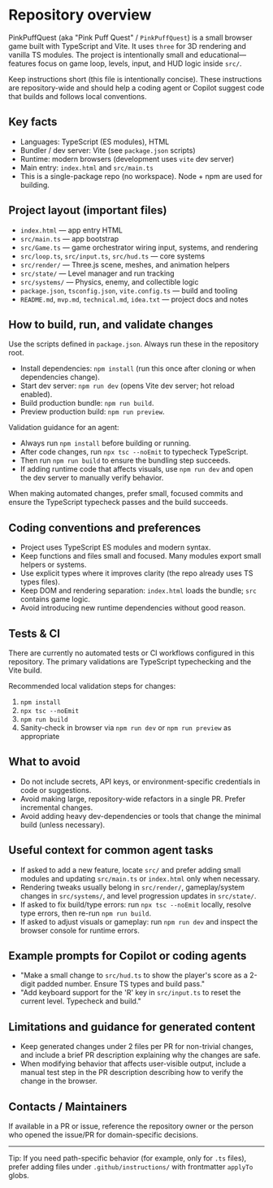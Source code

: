 # Repository overview

PinkPuffQuest (aka "Pink Puff Quest" / `PinkPuffQuest`) is a small browser game built with TypeScript and Vite. It uses `three` for 3D rendering and vanilla TS modules. The project is intentionally small and educational—features focus on game loop, levels, input, and HUD logic inside `src/`.

Keep instructions short (this file is intentionally concise). These instructions are repository-wide and should help a coding agent or Copilot suggest code that builds and follows local conventions.

## Key facts

- Languages: TypeScript (ES modules), HTML
- Bundler / dev server: Vite (see `package.json` scripts)
- Runtime: modern browsers (development uses `vite` dev server)
- Main entry: `index.html` and `src/main.ts`
- This is a single-package repo (no workspace). Node + npm are used for building.

## Project layout (important files)

- `index.html` — app entry HTML
- `src/main.ts` — app bootstrap
- `src/Game.ts` — game orchestrator wiring input, systems, and rendering
- `src/loop.ts`, `src/input.ts`, `src/hud.ts` — core systems
- `src/render/` — Three.js scene, meshes, and animation helpers
- `src/state/` — Level manager and run tracking
- `src/systems/` — Physics, enemy, and collectible logic
- `package.json`, `tsconfig.json`, `vite.config.ts` — build and tooling
- `README.md`, `mvp.md`, `technical.md`, `idea.txt` — project docs and notes

## How to build, run, and validate changes

Use the scripts defined in `package.json`. Always run these in the repository root.

- Install dependencies: `npm install` (run this once after cloning or when dependencies change).
- Start dev server: `npm run dev` (opens Vite dev server; hot reload enabled).
- Build production bundle: `npm run build`.
- Preview production build: `npm run preview`.

Validation guidance for an agent:

- Always run `npm install` before building or running.
- After code changes, run `npx tsc --noEmit` to typecheck TypeScript.
- Then run `npm run build` to ensure the bundling step succeeds.
- If adding runtime code that affects visuals, use `npm run dev` and open the dev server to manually verify behavior.

When making automated changes, prefer small, focused commits and ensure the TypeScript typecheck passes and the build succeeds.

## Coding conventions and preferences

- Project uses TypeScript ES modules and modern syntax.
- Keep functions and files small and focused. Many modules export small helpers or systems.
- Use explicit types where it improves clarity (the repo already uses TS types files).
- Keep DOM and rendering separation: `index.html` loads the bundle; `src` contains game logic.
- Avoid introducing new runtime dependencies without good reason.

## Tests & CI

There are currently no automated tests or CI workflows configured in this repository. The primary validations are TypeScript typechecking and the Vite build.

Recommended local validation steps for changes:

1. `npm install`
2. `npx tsc --noEmit`
3. `npm run build`
4. Sanity-check in browser via `npm run dev` or `npm run preview` as appropriate

## What to avoid

- Do not include secrets, API keys, or environment-specific credentials in code or suggestions.
- Avoid making large, repository-wide refactors in a single PR. Prefer incremental changes.
- Avoid adding heavy dev-dependencies or tools that change the minimal build (unless necessary).

## Useful context for common agent tasks

- If asked to add a new feature, locate `src/` and prefer adding small modules and updating `src/main.ts` or `index.html` only when necessary.
- Rendering tweaks usually belong in `src/render/`, gameplay/system changes in `src/systems/`, and level progression updates in `src/state/`.
- If asked to fix build/type errors: run `npx tsc --noEmit` locally, resolve type errors, then re-run `npm run build`.
- If asked to adjust visuals or gameplay: run `npm run dev` and inspect the browser console for runtime errors.

## Example prompts for Copilot or coding agents

- "Make a small change to `src/hud.ts` to show the player's score as a 2-digit padded number. Ensure TS types and build pass."
- "Add keyboard support for the 'R' key in `src/input.ts` to reset the current level. Typecheck and build."

## Limitations and guidance for generated content

- Keep generated changes under 2 files per PR for non-trivial changes, and include a brief PR description explaining why the changes are safe.
- When modifying behavior that affects user-visible output, include a manual test step in the PR description describing how to verify the change in the browser.

## Contacts / Maintainers

If available in a PR or issue, reference the repository owner or the person who opened the issue/PR for domain-specific decisions.

---

Tip: If you need path-specific behavior (for example, only for `.ts` files), prefer adding files under `.github/instructions/` with frontmatter `applyTo` globs.
